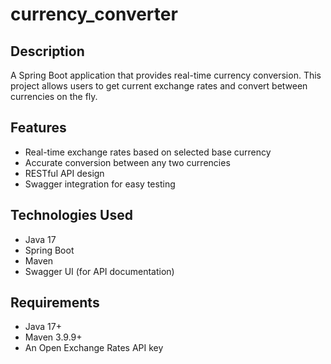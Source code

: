 # currency_converter

## Description
A Spring Boot application that provides real-time currency conversion. This project allows users to get current exchange rates and convert between currencies on the fly.


## Features
- Real-time exchange rates based on selected base currency
- Accurate conversion between any two currencies
- RESTful API design
- Swagger integration for easy testing


## Technologies Used
- Java 17
- Spring Boot
- Maven
- Swagger UI (for API documentation)


## Requirements
- Java 17+
- Maven 3.9.9+
- An Open Exchange Rates API key

